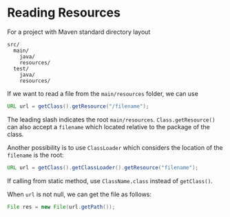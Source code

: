 # Reading Resources

For a project with Maven standard directory layout

```
src/
  main/
    java/
	resources/
  test/
    java/
	resources/
```

If we want to read a file from the `main/resources` folder, we can use 

```java
URL url = getClass().getResource("/filename");
```

The leading slash indicates the root `main/resources`. `Class.getResource()` can also accept a `filename` which located relative to the package of the class.

Another possibility is to use `ClassLoader` which considers the location of the `filename` is the root:

```java
URL url = getClass().getClassLoader().getResource("filename");
```

If calling from static method, use `ClassName.class` instead of `getClass()`.

When `url` is not null, we can get the file as follows:

```java
File res = new File(url.getPath());
```
